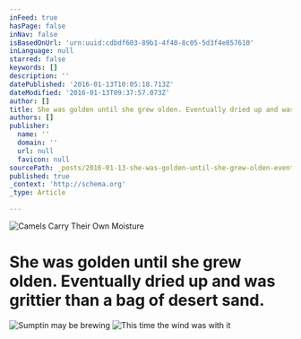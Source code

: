 ```yaml
---
inFeed: true
hasPage: false
inNav: false
isBasedOnUrl: 'urn:uuid:cdbdf603-89b1-4f40-8c05-5d3f4e857610'
inLanguage: null
starred: false
keywords: []
description: ''
datePublished: '2016-01-13T10:05:18.713Z'
dateModified: '2016-01-13T09:37:57.073Z'
author: []
title: She was golden until she grew olden. Eventually dried up and was grittier than a bag of desert sand.
authors: []
publisher:
  name: ''
  domain: ''
  url: null
  favicon: null
sourcePath: _posts/2016-01-13-she-was-golden-until-she-grew-olden-eventually-dried-up-and.md
published: true
_context: 'http://schema.org'
_type: Article

---
```

![Camels Carry Their Own Moisture](https://the-grid-user-content.s3-us-west-2.amazonaws.com/0b01921b-200b-4d70-9e25-9cf24049386f.jpg)

# She was golden until she grew olden. Eventually dried up and was grittier than a bag of desert sand.
![Sumptin may be brewing](https://the-grid-user-content.s3-us-west-2.amazonaws.com/f8b5a837-d58f-43e8-8346-722663d6d1e9.jpg)
![This time the wind was with it](https://the-grid-user-content.s3-us-west-2.amazonaws.com/4a51f927-a7f9-47e7-a7f0-2658e0b2c506.jpg)
